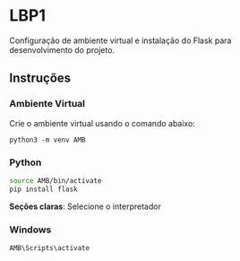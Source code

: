 # LBP1

Configuração de ambiente virtual e instalação do Flask para desenvolvimento do projeto.

## Instruções

### Ambiente Virtual

Crie o ambiente virtual usando o comando abaixo:
```
python3 -m venv AMB
```
### Python

```bash
source AMB/bin/activate
pip install flask
```
 **Seções claras**: Selecione o interpretador

### Windows
```
AMB\Scripts\activate
```

